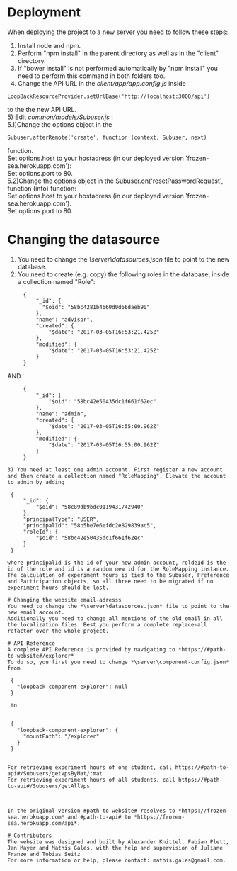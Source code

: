 # Deployment
When deploying the project to a new server you need to follow these steps:  
1) Install node and npm.  
2) Perform "npm install" in the parent directory as well as in the "client" directory.  
3) If "bower install" is not performed automatically by "npm install" you need to perform this command in both folders too.  
4) Change the API URL in the *client/app/app.config.js* inside   
```
LoopBackResourceProvider.setUrlBase('http://localhost:3000/api') 
```   
to the the new API URL.  
5) Edit *common/models/Subuser.js* :  
    5.1)Change the options object in the 
```   
Subuser.afterRemote('create', function (context, Subuser, next) 
```      
function.  
Set options.host to your hostadress (in our deployed version 'frozen-sea.herokuapp.com'):  
Set options.port to 80.  
5.2)Change the options object in the Subuser.on('resetPasswordRequest', function (info) function:  
Set options.host to your hostadress (in our deployed version 'frozen-sea.herokuapp.com').  
Set options.port to 80.  

# Changing the datasource
1) You need to change the *\server\datasources.json* file to point to the new database.  
2) You need to create (e.g. copy) the following roles in the database, inside a collection named "Role":   

```
     {
         "_id": {
           "$oid": "58bc4281b4660d0d66daeb90"
         },
         "name": "advisor",
         "created": {
             "$date": "2017-03-05T16:53:21.425Z"
         },
         "modified": {
             "$date": "2017-03-05T16:53:21.425Z"
         }
     }
```

AND  

```
     {
         "_id": {
             "$oid": "58bc42e50435dc1f661f62ec"
         },
         "name": "admin",
         "created": {
             "$date": "2017-03-05T16:55:00.962Z"
         },
         "modified": {
             "$date": "2017-03-05T16:55:00.962Z"
         }
     }  

3) You need at least one admin account. First register a new account and then create a collection named "RoleMapping". Elevate the account to admin by adding
```
     {
         "_id": {
             "$oid": "58c89db9bdc0119431742940"
         },
         "principalType": "USER",
         "principalId": "58b5be7e6efdc2e829839ac5",
         "roleId": {
             "$oid": "58bc42e50435dc1f661f62ec"
         }
     }  
```
where principalId is the id of your new admin account, roldeId is the id of the role and id is a random new id for the RoleMapping instance.  
The calculation of experiment hours is tied to the Subuser, Preference and Participation objects, so all three need to be migrated if no experiment hours should be lost.
 
# Changing the website email-adresss
You need to change the *\server\datasources.json* file to point to the new email account.
Additionally you need to change all mentions of the old email in all the localization files. Best you perform a complete replace-all refactor over the whole project.

# API Reference
A complete API Reference is provided by navigating to *https://#path-to-website#/explorer*
To do so, you first you need to change *\server\component-config.json* from  
```
     {
       "loopback-component-explorer": null
     }  
```
 to  
 
```
     {
       "loopback-component-explorer": {
         "mountPath": "/explorer"
       }
     } 
```
    
For retrieving experiment hours of one student, call https://#path-to-api#/Subusers/getVpsByMat/:mat    
For retrieving experiment hours of all students, call https://#path-to-api#/Subusers/getAllVps  



In the original version #path-to-website# resolves to *https://frozen-sea.herokuapp.com* and #path-to-api# to *https://frozen-sea.herokuapp.com/api*.

# Contributors
The website was designed and built by Alexander Knittel, Fabian Plett, Jan Mayer and Mathis Gales, with the help and supervision of Juliane Franze and Tobias Seitz
For more information or help, please contact: mathis.gales@gmail.com.